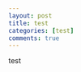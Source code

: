 ```yaml
---
layout: post
title: test
categories: [test]
comments: true
---
```


test











































